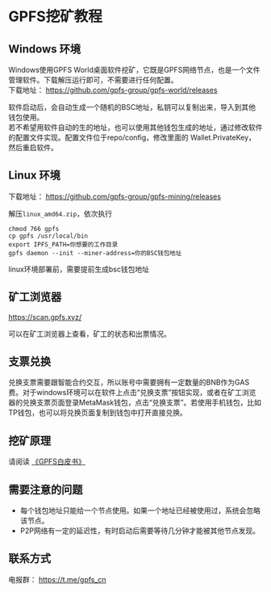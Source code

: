# GPFS挖矿教程


## Windows 环境
Windows使用GPFS World桌面软件挖矿，它既是GPFS网络节点，也是一个文件管理软件。下载解压运行即可，不需要进行任何配置。  
下载地址： https://github.com/gpfs-group/gpfs-world/releases

软件启动后，会自动生成一个随机的BSC地址，私钥可以复制出来，导入到其他钱包使用。  
若不希望用软件自动的生的地址，也可以使用其他钱包生成的地址，通过修改软件的配置文件实现。配置文件位于repo/config，修改里面的 Wallet.PrivateKey，然后重启软件。


## Linux 环境
下载地址： https://github.com/gpfs-group/gpfs-mining/releases

解压`linux_amd64.zip`，依次执行
```
chmod 766 gpfs
cp gpfs /usr/local/bin
export IPFS_PATH=你想要的工作目录
gpfs daemon --init --miner-address=你的BSC钱包地址
```
linux环境部署前，需要提前生成bsc钱包地址

## 矿工浏览器
https://scan.gpfs.xyz/

可以在矿工浏览器上查看，矿工的状态和出票情况。

## 支票兑换
兑换支票需要跟智能合约交互，所以账号中需要拥有一定数量的BNB作为GAS费。对于windows环境可以在软件上点击“兑换支票”按钮实现，或者在矿工浏览器的兑换支票页面登录MetaMask钱包，点击“兑换支票”。若使用手机钱包，比如TP钱包，也可以将兑换页面复制到钱包中打开直接兑换。


## 挖矿原理

请阅读 [《GPFS白皮书》](https://github.com/gpfs-group/gpfs-litepaper/blob/main/README_CN.md)


## 需要注意的问题
- 每个钱包地址只能给一个节点使用。如果一个地址已经被使用过，系统会忽略该节点。
- P2P网络有一定的延迟性，有时启动后需要等待几分钟才能被其他节点发现。 

## 联系方式

电报群：  https://t.me/gpfs_cn
